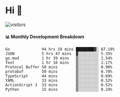 # Hi 👋
 
![visitors](https://visitor-badge.glitch.me/badge?page_id=sorcererxw.sorcererx)

#### 📊 Monthly Development Breakdown

<!--START_SECTION:waka-->
```text
Go              94 hrs 19 mins ████████▓░ 87.19%
JSON            5 hrs 47 mins  ▓░░░░░░░░░ 5.35%
go.mod          1 hr 39 mins   ▒░░░░░░░░░ 1.54%
Text            1 hr 16 mins   ▒░░░░░░░░░ 1.17%
Protocol Buffer 58 mins        ▒░░░░░░░░░ 0.90%
protobuf        50 mins        ▒░░░░░░░░░ 0.78%
TypeScript      44 mins        ▒░░░░░░░░░ 0.69%
YAML            33 mins        ▒░░░░░░░░░ 0.52%
ActionScript 3  33 mins        ▒░░░░░░░░░ 0.52%
Python          15 mins        ▒░░░░░░░░░ 0.24%
```
<!--END_SECTION:waka-->
